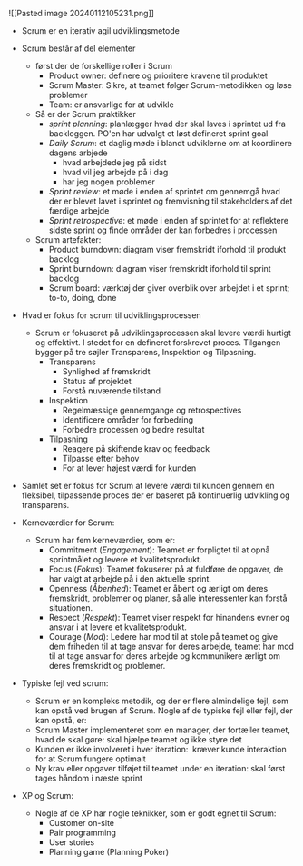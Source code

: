 ![[Pasted image 20240112105231.png]]
* Scrum er en iterativ agil udviklingsmetode 

* Scrum består af del elementer
	* først der de forskellige roller i Scrum
		* Product owner: definere og prioritere kravene til produktet
		* Scrum Master: Sikre, at teamet følger Scrum-metodikken og løse problemer
		* Team: er ansvarlige for at udvikle 
	* Så er der Scrum praktikker 
		* *sprint planning*: planlægger hvad der skal laves i sprintet ud fra backloggen. PO'en har udvalgt et løst defineret sprint goal
		* *Daily Scrum*: et daglig møde i blandt udviklerne om at koordinere dagens arbjede
			* hvad arbejdede jeg på sidst
			* hvad vil jeg arbejde på i dag
			* har jeg nogen problemer
		* *Sprint review*: et møde i enden af sprintet om gennemgå hvad der er blevet lavet i sprintet og fremvisning til stakeholders af det færdige arbejde
		* *Sprint retrospective*: et møde i enden af sprintet for at reflektere sidste sprint og finde områder der kan forbedres i processen 
	* Scrum artefakter: 
		* Product burndown: diagram viser fremskridt iforhold til produkt backlog 
		- Sprint burndown: diagram viser fremskridt iforhold til sprint backlog 
		- Scrum board: værktøj der giver overblik over arbejdet i et sprint; to-to, doing, done

* Hvad er fokus for scrum til udviklingsprocessen 
	* Scrum er fokuseret på udviklingsprocessen skal levere værdi hurtigt og effektivt. I stedet for en defineret forskrevet proces. Tilgangen bygger på tre søjler Transparens, Inspektion og Tilpasning. 
		- Transparens 
		    - Synlighed af fremskridt 
		    - Status af projektet 
		    - Forstå nuværende tilstand 
		- Inspektion 
		    - Regelmæssige gennemgange og retrospectives 
		    - Identificere områder for forbedring 
		    - Forbedre processen og bedre resultat 
		- Tilpasning
		    - Reagere på skiftende krav og feedback 
		    - Tilpasse efter behov 
		    - For at lever højest værdi for kunden

* Samlet set er fokus for Scrum at levere værdi til kunden gennem en fleksibel, tilpassende proces der er baseret på kontinuerlig udvikling og transparens.

* Kerneværdier for Scrum: 
	* Scrum har fem kerneværdier, som er: 
		- Commitment (*Engagement*): Teamet er forpligtet til at opnå sprintmålet og levere et kvalitetsprodukt. 
		- Focus (*Fokus*): Teamet fokuserer på at fuldføre de opgaver, de har valgt at arbejde på i den aktuelle sprint. 
		- Openness (*Åbenhed*): Teamet er åbent og ærligt om deres fremskridt, problemer og planer, så alle interessenter kan forstå situationen. 
		- Respect (*Respekt*): Teamet viser respekt for hinandens evner og ansvar i at levere et kvalitetsprodukt. 
		- Courage (*Mod*): Ledere har mod til at stole på teamet og give dem friheden til at tage ansvar for deres arbejde, teamet har mod til at tage ansvar for deres arbejde og kommunikere ærligt om deres fremskridt og problemer.

* Typiske fejl ved scrum: 
	* Scrum er en kompleks metodik, og der er flere almindelige fejl, som kan opstå ved brugen af ​​Scrum. Nogle af de typiske fejl eller fejl, der kan opstå, er: 
	- Scrum Master implementeret som en manager, der fortæller teamet, hvad de skal gøre: skal hjælpe teamet og ikke styre det 
	- Kunden er ikke involveret i hver iteration:  kræver kunde interaktion for at Scrum fungere optimalt 
	- Ny krav eller opgaver tilføjet til teamet under en iteration: skal først tages håndom i næste sprint 

* XP og Scrum:
	* Nogle af de XP har nogle teknikker, som er godt egnet til Scrum: 
		- Customer on-site 
		- Pair programming 
		- User stories 
		- Planning game (Planning Poker)
